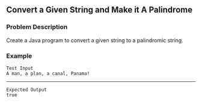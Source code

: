 ## Convert a Given String and Make it A Palindrome

### Problem Description
Create a Java program to convert a given string to a palindromic string.

### Example
    Test Input
    A man, a plan, a canal, Panama!
-----
    Expected Output
    true